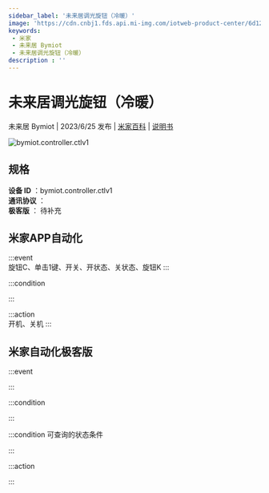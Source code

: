 ```yaml
---
sidebar_label: '未来居调光旋钮（冷暖）'
image: 'https://cdn.cnbj1.fds.api.mi-img.com/iotweb-product-center/6d128c572bc8e78c54f7c7243af9a0d6_1680862741330.png?GalaxyAccessKeyId=AKVGLQWBOVIRQ3XLEW&Expires=9223372036854775807&Signature=+j5b2DI9ZuOmix/gu7YgIupdbx0='
keywords: 
 - 米家
 - 未来居 Bymiot
 - 未来居调光旋钮（冷暖）
description : ''
---
```

# 未来居调光旋钮（冷暖）

未来居 Bymiot | 2023/6/25 发布 | [米家百科](https://home.mi.com/webapp/content/baike/product/index.html?model=bymiot.controller.ctlv1) | [说明书](https://home.mi.com/views/introduction.html?model=bymiot.controller.ctlv1&region=cn)

![bymiot.controller.ctlv1](https://cdn.cnbj1.fds.api.mi-img.com/iotweb-product-center/6d128c572bc8e78c54f7c7243af9a0d6_1680862741330.png?GalaxyAccessKeyId=AKVGLQWBOVIRQ3XLEW&Expires=9223372036854775807&Signature=+j5b2DI9ZuOmix/gu7YgIupdbx0=)

## 规格  
> 
**设备 ID** ：bymiot.controller.ctlv1  
**通讯协议** ：  
**极客版**  ： 待补充 


## 米家APP自动化  

:::event  
旋钮C、单击1键、开关、开状态、关状态、旋钮K
:::

:::condition  

:::

:::action   
开机、关机
:::

## 米家自动化极客版  

:::event  

:::

:::condition  

:::

:::condition 可查询的状态条件  

:::

:::action  

:::

        
